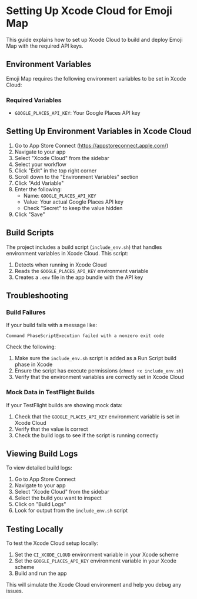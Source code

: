 # Setting Up Xcode Cloud for Emoji Map

This guide explains how to set up Xcode Cloud to build and deploy Emoji Map with the required API keys.

## Environment Variables

Emoji Map requires the following environment variables to be set in Xcode Cloud:

### Required Variables

- `GOOGLE_PLACES_API_KEY`: Your Google Places API key

## Setting Up Environment Variables in Xcode Cloud

1. Go to App Store Connect (https://appstoreconnect.apple.com/)
2. Navigate to your app
3. Select "Xcode Cloud" from the sidebar
4. Select your workflow
5. Click "Edit" in the top right corner
6. Scroll down to the "Environment Variables" section
7. Click "Add Variable"
8. Enter the following:
   - Name: `GOOGLE_PLACES_API_KEY`
   - Value: Your actual Google Places API key
   - Check "Secret" to keep the value hidden
9. Click "Save"

## Build Scripts

The project includes a build script (`include_env.sh`) that handles environment variables in Xcode Cloud. This script:

1. Detects when running in Xcode Cloud
2. Reads the `GOOGLE_PLACES_API_KEY` environment variable
3. Creates a `.env` file in the app bundle with the API key

## Troubleshooting

### Build Failures

If your build fails with a message like:

```
Command PhaseScriptExecution failed with a nonzero exit code
```

Check the following:

1. Make sure the `include_env.sh` script is added as a Run Script build phase in Xcode
2. Ensure the script has execute permissions (`chmod +x include_env.sh`)
3. Verify that the environment variables are correctly set in Xcode Cloud

### Mock Data in TestFlight Builds

If your TestFlight builds are showing mock data:

1. Check that the `GOOGLE_PLACES_API_KEY` environment variable is set in Xcode Cloud
2. Verify that the value is correct
3. Check the build logs to see if the script is running correctly

## Viewing Build Logs

To view detailed build logs:

1. Go to App Store Connect
2. Navigate to your app
3. Select "Xcode Cloud" from the sidebar
4. Select the build you want to inspect
5. Click on "Build Logs"
6. Look for output from the `include_env.sh` script

## Testing Locally

To test the Xcode Cloud setup locally:

1. Set the `CI_XCODE_CLOUD` environment variable in your Xcode scheme
2. Set the `GOOGLE_PLACES_API_KEY` environment variable in your Xcode scheme
3. Build and run the app

This will simulate the Xcode Cloud environment and help you debug any issues.
